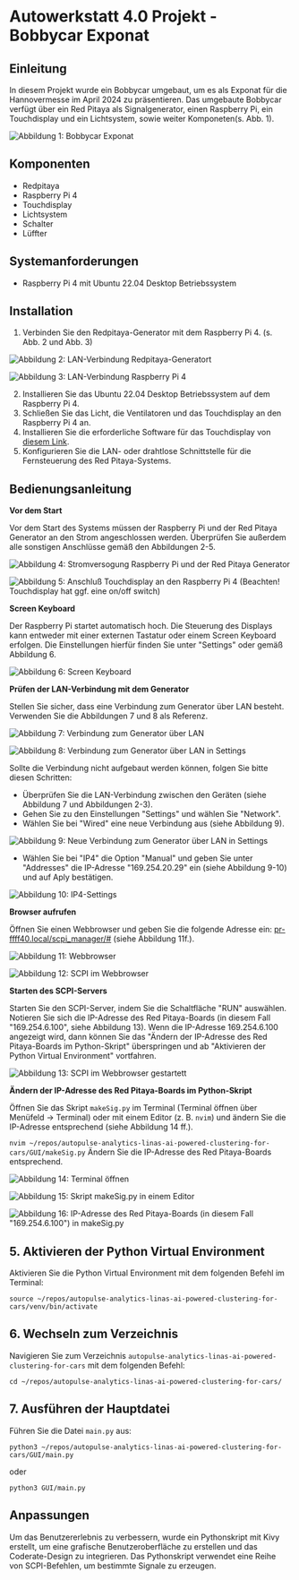 # Autowerkstatt 4.0 Projekt - Bobbycar Exponat

## Einleitung

In diesem Projekt wurde ein Bobbycar umgebaut, um es als Exponat für die Hannovermesse im April 2024 zu präsentieren. Das umgebaute Bobbycar verfügt über ein Red Pitaya als Signalgenerator, einen Raspberry Pi, ein Touchdisplay und ein Lichtsystem, sowie weiter Komponeten(s. Abb. 1).

![Abbildung 1: Bobbycar Exponat](image-4.png)



## Komponenten

- Redpitaya
- Raspberry Pi 4
- Touchdisplay
- Lichtsystem
- Schalter
- Lüffter

## Systemanforderungen

- Raspberry Pi 4 mit Ubuntu 22.04 Desktop Betriebssystem

## Installation

1. Verbinden Sie den Redpitaya-Generator mit dem Raspberry Pi 4. (s. Abb. 2 und Abb. 3)

![Abbildung 2: LAN-Verbindung Redpitaya-Generatort](image-5.png)



![Abbildung 3: LAN-Verbindung Raspberry Pi 4](image-6.png)



2. Installieren Sie das Ubuntu 22.04 Desktop Betriebssystem auf dem Raspberry Pi 4.
3. Schließen Sie das Licht, die Ventilatoren und das Touchdisplay an den Raspberry Pi 4 an.
4. Installieren Sie die erforderliche Software für das Touchdisplay von [diesem Link](https://github.com/lcdwiki/LCD-show).
5. Konfigurieren Sie die LAN- oder drahtlose Schnittstelle für die Fernsteuerung des Red Pitaya-Systems.

## Bedienungsanleitung

**Vor dem Start**

Vor dem Start des Systems müssen der Raspberry Pi und der Red Pitaya Generator an den Strom angeschlossen werden. Überprüfen Sie außerdem alle sonstigen Anschlüsse gemäß den Abbildungen 2-5.

![Abbildung 4: Stromversogung Raspberry Pi und der Red Pitaya Generator](image-7.png)



![Abbildung 5: Anschluß Touchdisplay an den Raspberry Pi 4 (Beachten! Touchdisplay hat ggf. eine on/off switch)](image-8.png)



**Screen Keyboard**

Der Raspberry Pi startet automatisch hoch. Die Steuerung des Displays kann entweder mit einer externen Tastatur oder einem Screen Keyboard erfolgen. Die Einstellungen hierfür finden Sie unter "Settings" oder gemäß Abbildung 6.

![Abbildung 6: Screen Keyboard](image-9.png)



**Prüfen der LAN-Verbindung mit dem Generator**

Stellen Sie sicher, dass eine Verbindung zum Generator über LAN besteht. Verwenden Sie die Abbildungen 7 und 8 als Referenz. 

![Abbildung 7: Verbindung zum Generator über LAN](image-10.png)



![Abbildung 8: Verbindung zum Generator über LAN in Settings](image-11.png)

 

Sollte die Verbindung nicht aufgebaut werden können, folgen Sie bitte diesen Schritten:
- Überprüfen Sie die LAN-Verbindung zwischen den Geräten (siehe Abbildung 7 und Abbildungen 2-3).
- Gehen Sie zu den Einstellungen "Settings" und wählen Sie "Network".
- Wählen Sie bei "Wired" eine neue Verbindung aus (siehe Abbildung 9).

![Abbildung 9: Neue Verbindung zum Generator über LAN in Settings](image-12.png)



- Wählen Sie bei "IP4" die Option "Manual" und geben Sie unter "Addresses" die IP-Adresse "169.254.20.29" ein (siehe Abbildung 9-10) und auf Aply bestätigen.

![Abbildung 10: IP4-Settings](image-13.png)




**Browser aufrufen**

Öffnen Sie einen Webbrowser und geben Sie die folgende Adresse ein:
[pr-ffff40.local/scpi_manager/#](http://rp-ffff40.local/scpi_manager/#) (siehe Abbildung 11f.).

![Abbildung 11: Webbrowser](image-15.png)



![Abbildung 12: SCPI im Webbrowser](image-16.png)



**Starten des SCPI-Servers**

Starten Sie den SCPI-Server, indem Sie die Schaltfläche "RUN" auswählen. Notieren Sie sich die IP-Adresse des Red Pitaya-Boards (in diesem Fall "169.254.6.100", siehe Abbildung 13). Wenn die IP-Adresse 169.254.6.100 angezeigt wird, dann können Sie das "Ändern der IP-Adresse des Red Pitaya-Boards im Python-Skript" überspringen und ab "Aktivieren der Python Virtual Environment" vortfahren.

![Abbildung 13: SCPI im Webbrowser gestartett](image-17.png)



**Ändern der IP-Adresse des Red Pitaya-Boards im Python-Skript**

Öffnen Sie das Skript `makeSig.py` im Terminal (Terminal öffnen über Menüfeld -> Terminal) oder mit einem Editor (z. B. `nvim`) und ändern Sie die IP-Adresse entsprechend (siehe Abbildung 14 ff.).

```nvim ~/repos/autopulse-analytics-linas-ai-powered-clustering-for-cars/GUI/makeSig.py```
Ändern Sie die IP-Adresse des Red Pitaya-Boards entsprechend.

![Abbildung 14: Terminal öffnen](image-18.png)


![Abbildung 15: Skript `makeSig.py` in einem Editor](image-19.png)


![Abbildung 16: IP-Adresse des Red Pitaya-Boards (in diesem Fall "169.254.6.100") in makeSig.py](image-20.png)



## 5. Aktivieren der Python Virtual Environment

Aktivieren Sie die Python Virtual Environment mit dem folgenden Befehl im Terminal:

```source ~/repos/autopulse-analytics-linas-ai-powered-clustering-for-cars/venv/bin/activate```

## 6. Wechseln zum Verzeichnis

Navigieren Sie zum Verzeichnis `autopulse-analytics-linas-ai-powered-clustering-for-cars` mit dem folgenden Befehl:


```cd ~/repos/autopulse-analytics-linas-ai-powered-clustering-for-cars/```

## 7. Ausführen der Hauptdatei

Führen Sie die Datei `main.py` aus:

```python3 ~/repos/autopulse-analytics-linas-ai-powered-clustering-for-cars/GUI/main.py```

oder 

```python3 GUI/main.py```

## Anpassungen

Um das Benutzererlebnis zu verbessern, wurde ein Pythonskript mit Kivy erstellt, um eine grafische Benutzeroberfläche zu erstellen und das Coderate-Design zu integrieren. Das Pythonskript verwendet eine Reihe von SCPI-Befehlen, um bestimmte Signale zu erzeugen.

